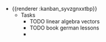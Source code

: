 - {{renderer :kanban_syvzgnxxtbp}}
	- Tasks
		- TODO linear algebra vectors
		- TODO book german lessons
		-